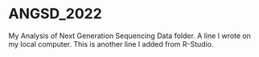 # ANGSD_2022
My Analysis of Next Generation Sequencing Data folder.
A line I wrote on my local computer.
This is another line I added from R-Studio.